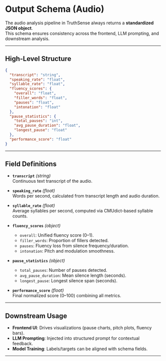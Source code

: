 # Output Schema (Audio)

The audio analysis pipeline in TruthSense always returns a **standardized JSON object**.  
This schema ensures consistency across the frontend, LLM prompting, and downstream analysis.

---

## High-Level Structure

```json
{
  "transcript": "string",
  "speaking_rate": "float",
  "syllable_rate": "float",
  "fluency_scores": {
    "overall": "float",
    "filler_words": "float",
    "pauses": "float",
    "intonation": "float"
  },
  "pause_statistics": {
    "total_pauses": "int",
    "avg_pause_duration": "float",
    "longest_pause": "float"
  },
  "performance_score": "float"
}
```

---
## Field Definitions

- **`transcript`** *(string)*  
  Continuous text transcript of the audio.

- **`speaking_rate`** *(float)*  
  Words per second, calculated from transcript length and audio duration.

- **`syllable_rate`** *(float)*  
  Average syllables per second, computed via CMUdict-based syllable counts.

- **`fluency_scores`** *(object)*  
  - `overall`: Unified fluency score (0–1).  
  - `filler_words`: Proportion of fillers detected.  
  - `pauses`: Fluency loss from silence frequency/duration.  
  - `intonation`: Pitch and modulation smoothness.  

- **`pause_statistics`** *(object)*  
  - `total_pauses`: Number of pauses detected.  
  - `avg_pause_duration`: Mean silence length (seconds).  
  - `longest_pause`: Longest silence span (seconds).  

- **`performance_score`** *(float)*  
  Final normalized score (0–100) combining all metrics.

---

## Downstream Usage

- **Frontend UI**: Drives visualizations (pause charts, pitch plots, fluency bars).
- **LLM Prompting**: Injected into structured prompt for contextual feedback.
- **Model Training**: Labels/targets can be aligned with schema fields.

---
